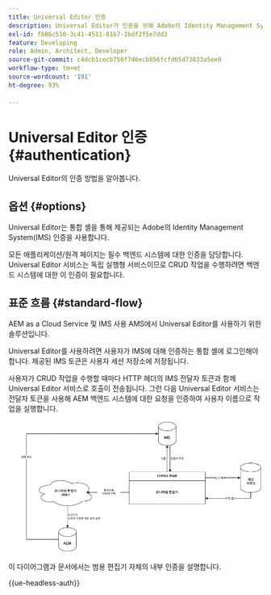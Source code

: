 ```yaml
---
title: Universal Editor 인증
description: Universal Editor가 인증을 위해 Adobe의 Identity Management System(IMS)을 사용하는 방법에 대해 알아봅니다.
exl-id: fb86c510-3c41-4511-81b7-1bdf2f5e7dd3
feature: Developing
role: Admin, Architect, Developer
source-git-commit: c4dcb1cecb756f746ecb856fcfd65d73833a5ee0
workflow-type: tm+mt
source-wordcount: '191'
ht-degree: 93%

---
```



# Universal Editor 인증 {#authentication}

Universal Editor의 인증 방법을 알아봅니다.

## 옵션 {#options}

Universal Editor는 통합 셸을 통해 제공되는 Adobe의 Identity Management System(IMS) 인증을 사용합니다.

모든 애플리케이션/원격 페이지는 필수 백엔드 시스템에 대한 인증을 담당합니다. Universal Editor 서비스는 독립 실행형 서비스이므로 CRUD 작업을 수행하려면 백엔드 시스템에 대한 이 인증이 필요합니다.

## 표준 흐름 {#standard-flow}

AEM as a Cloud Service 및 IMS 사용 AMS에서 Universal Editor를 사용하기 위한 솔루션입니다.

Universal Editor를 사용하려면 사용자가 IMS에 대해 인증하는 통합 셸에 로그인해야 합니다. 제공된 IMS 토큰은 사용자 세션 저장소에 저장됩니다.

사용자가 CRUD 작업을 수행할 때마다 HTTP 헤더의 IMS 전달자 토큰과 함께 Universal Editor 서비스로 호출이 전송됩니다. 그런 다음 Universal Editor 서비스는 전달자 토큰을 사용해 AEM 백엔드 시스템에 대한 요청을 인증하여 사용자 이름으로 작업을 실행합니다.

![표준 인증 흐름](assets/standard-flow.png)

이 다이어그램과 문서에서는 범용 편집기 자체의 내부 인증을 설명합니다.

{{ue-headless-auth}}
